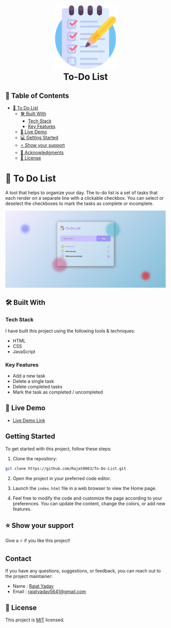 <h1 align="center">
  <img title="To-Do List" src="/assets/list.png" alt="ToDo Logo" width="200" />
  <br>
  To-Do List
</h1>

## 📗 Table of Contents

- [📖 To Do List](#-to-do-list)
  - [🛠 Built With ](#-built-with-)
    - [Tech Stack ](#tech-stack-)
    - [Key Features ](#key-features-)
  - [🚀 Live Demo ](#-live-demo-)
  - [💻 Getting Started ](#-getting-started-)
  - [⭐️ Show your support ](#️-show-your-support-)
  - [🙏 Acknowledgments ](#-acknowledgments-)
  - [📝 License ](#-license-)


# 📖 To Do List <a name="about-project"></a>

A tool that helps to organize your day. The to-do list is a set of tasks that each render on a separate line with a clickable checkbox. You can select or deselect the checkboxes to mark the tasks as complete or incomplete.


![screenshot](/assets/todolist.png)

## 🛠 Built With 

### Tech Stack 

I have built this project using the following tools & techniques:

- HTML
- CSS
- JavaScript

### Key Features 

- Add a new task
- Delete a single task
- Delete completed tasks
- Mark the task as completed / uncompleted


## 🚀 Live Demo 

- [Live Demo Link](https://to-do-list-yr.vercel.app/)

## Getting Started

To get started with this project, follow these steps:

1. Clone the repository:

```bash
git clone https://github.com/Rajat0063/To-Do-List.git
```

2. Open the project in your preferred code editor.

3. Launch the `index.html` file in a web browser to view the Home page.

4. Feel free to modify the code and customize the page according to your preferences. You can update the content, change the colors, or add new features.

## ⭐️ Show your support 

Give a ⭐️ if you like this project!

## Contact

If you have any questions, suggestions, or feedback, you can reach out to the project maintainer:

- Name : [Rajat Yadav](https://https://www.linkedin.com/in/rajat-y-089238265/)
- Email : [rajatyadav5641@gmail.com](mailto:rajatyadav5641@gmail.com)


## 📝 License 
This project is [MIT](./LICENSE) licensed.
